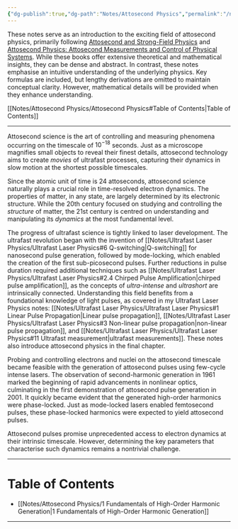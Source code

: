```yaml
---
{"dg-publish":true,"dg-path":"Notes/Attosecond Physics","permalink":"/notes/attosecond-physics/","dgShowLocalGraph":true,"dgShowInlineTitle":true,"dgShowToc":"false","updated":"2025-01-31T21:57:49.226+01:00"}
---
```


These notes serve as an introduction to the exciting field of attosecond physics, primarily following [Attosecond and Strong-Field Physics](https://www.cambridge.org/core/books/attosecond-and-strongfield-physics/B75E906A3C0AFE97902F0500312816B3) and [Attosecond Physics: Attosecond Measurements and Control of Physical Systems](https://link.springer.com/book/10.1007/978-3-642-37623-8). While these books offer extensive theoretical and mathematical insights, they can be dense and abstract. In contrast, these notes emphasise an intuitive understanding of the underlying physics. Key formulas are included, but lengthy derivations are omitted to maintain conceptual clarity. However, mathematical details will be provided when they enhance understanding.

[[Notes/Attosecond Physics/Attosecond Physics#Table of Contents\|Table of Contents]]

---

Attosecond science is the art of controlling and measuring phenomena occurring on the timescale of $10^{-18}$ seconds. Just as a microscope magnifies small objects to reveal their finest details, attosecond technology aims to create _movies_ of ultrafast processes, capturing their dynamics in slow motion at the shortest possible timescales.

Since the atomic unit of time is 24 attoseconds, attosecond science naturally plays a crucial role in time-resolved electron dynamics. The properties of matter, in any state, are largely determined by its electronic structure. While the 20th century focused on studying and controlling the _structure_ of matter, the 21st century is centred on understanding and manipulating its _dynamics_ at the most fundamental level.

The progress of ultrafast science is tightly linked to laser development. The ultrafast revolution began with the invention of [[Notes/Ultrafast Laser Physics/Ultrafast Laser Physics#6 Q-switching\|Q-switching]] for nanosecond pulse generation, followed by mode-locking, which enabled the creation of the first sub-picosecond pulses. Further reductions in pulse duration required additional techniques such as [[Notes/Ultrafast Laser Physics/Ultrafast Laser Physics#2.4 Chirped Pulse Amplification\|chirped pulse amplification]], as the concepts of _ultra-intense_ and _ultrashort_ are intrinsically connected. Understanding this field benefits from a foundational knowledge of light pulses, as covered in my Ultrafast Laser Physics notes: [[Notes/Ultrafast Laser Physics/Ultrafast Laser Physics#1 Linear Pulse Propagation\|Linear pulse propagation]], [[Notes/Ultrafast Laser Physics/Ultrafast Laser Physics#3 Non-linear pulse propagation\|non-linear pulse propagation]], and [[Notes/Ultrafast Laser Physics/Ultrafast Laser Physics#11 Ultrafast measurement\|ultrafast measurements]]. These notes also introduce attosecond physics in the final chapter.

Probing and controlling electrons and nuclei on the attosecond timescale became feasible with the generation of attosecond pulses using few-cycle intense lasers. The observation of second-harmonic generation in 1961 marked the beginning of rapid advancements in nonlinear optics, culminating in the first demonstration of attosecond pulse generation in 2001. It quickly became evident that the generated high-order harmonics were phase-locked. Just as mode-locked lasers enabled femtosecond pulses, these phase-locked harmonics were expected to yield attosecond pulses.

Attosecond pulses promise unprecedented access to electron dynamics at their intrinsic timescale. However, determining the key parameters that characterise such dynamics remains a nontrivial challenge.

---
# Table of Contents
- [[Notes/Attosecond Physics/1 Fundamentals of High-Order Harmonic Generation\|1 Fundamentals of High-Order Harmonic Generation]]

---
